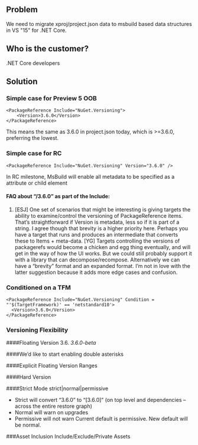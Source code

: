 ## Problem
We need to migrate xproj/project.json data to msbuild based data structures in VS "15" for .NET Core.

## Who is the customer?
.NET Core developers

## Solution
### Simple case for Preview 5 OOB
    <PackageReference Include="NuGet.Versioning">
        <Version>3.6.0</Version>
    </PackageReference>
This means the same as 3.6.0 in project.json today, which is >=3.6.0, preferring the lowest.

### Simple case for RC
    <PackageReference Include="NuGet.Versioning" Version="3.6.0" />
In RC milestone, MsBuild will enable all metadata to be specified as a attribute or child element

#### FAQ about “/3.6.0” as part of the Include:
1. [ESJ] One set of scenarios that might be interesting is giving targets the ability to examine/control the versioning of PackageReference items.  That’s straightforward if Version is metadata, less so if it is part of a string.  I agree though that brevity is a higher priority here.  Perhaps you have a target that runs and produces an intermediate that converts these to Items + meta-data.
[YG] 
Targets controlling the versions of packagerefs would become a chicken and egg thing eventually, and will get in the way of how the UI works. But we could still probably support it with a library that can decompose/recompose. Alternatively we can have a “brevity” format and an expanded format. I’m not in love with the latter suggestion because it adds more edge cases and confusion.

### Conditioned on a TFM
    <PackageReference Include="NuGet.Versioning" Condition = "'$(TargetFramework)' == 'netstandard10'>
      <Version>3.6.0</Version>
    </PackageReference>

### Versioning Flexibility
####Floating Version
    <PackageReference Include="NuGet.Versioning">
        <Version>3.6.*</Version>
    </PackageReference>
    <PackageReference Include="NuGet.Versioning">
        <Version>3.6.0-beta*</Version>
    </PackageReference>

####We’d like to start enabling double asterisks
    <PackageReference Include="NuGet.Versioning" Version="3.6.*-beta*" />

####Explicit Floating Version Ranges
    <PackageReference Include="NuGet.Versioning" Version="[3.6.0-3.7.0)" />

####Hard Version
    <PackageReference Include="NuGet.Versioning" Version="[3.6.0]" />

####Strict Mode
    <PropertyGroup>
      <PackageReferenceMode>strict|normal|permissive</PackageReferenceMode>
    </PropertyGroup>

* Strict will convert “3.6.0” to “[3.6.0]” (on top level and dependencies – across the entire restore graph)
* Normal will warn on upgrades
* Permissive will not warn
Current default is permissive. New default will be normal.

###Asset Inclusion
Include/Exclude/Private Assets
<!-- below are the default values for these 3 settings, consistent with project.json today 
    <PackageReference Include="NuGet.Versioning" Version="3.6.0">
      <IncludeAssets>all</IncludeAssets>
      <ExcludeAssets>none</ExcludeAssets>
      <PrivateAssets>contentfiles,analyzers,build</PrivateAssets>
    </PackageReference>

* IncludeAssets – These assets should be consumed
* ExcludeAssets – The opposite of include
* PrivateAssets – Consume but do not flow to the next project
[Note: PrivateAssets is a new term for XProj/Project.json’s SuppressParent – we are open to other name suggestions, but we believe this is an improvement.]


All three of these can include any of the following values:
* Compile – are the contents of the lib folder available to compile against
* Runtime – are the contents of the runtime folder distributed
* ContentFiles – are the contents of the contentfiles folder used
* Build – do the props/targets in the build folder get used
* Analyzers – do the analyzers get used

Or, instead:
* None – none of those things get used
* All – all of those things get used.

#### Type=Platform
We’ll be talking with CLI folks about making the need for this to go away

####Type=Build
If we are able to get rid of the need for type=platform, we’d like to make type=build as simple as:
    <PackageReference Include="NuGet.Versioning/3.6.0">
      <PrivateAssets>all</PrivateAssets>
    </PackageReference>            

###Coming soon
Potential addition of package control:
* Hash
* PublicKey
* Signature
* FeedName
* FeedUrl

###PackageReference and ProjectReference Duality
There should be a transformation between ProjectReference and PackageReference that keeps the result of the build identical.
Visual Studio, and other tools, could provide a feature to switch between those 2 modes for a project/package.

As such:
1. metadata from PackageReferences may be needed to be respected on ProjectReference. IncludeAssets, ExcludeAssets and PrivateAssets will also be specifiable ProjectReference.
1. FrameworkReferences, ProjectReferences or PackageReferences should flow transitively.
